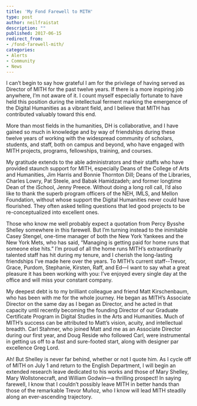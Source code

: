 ```yaml
---
title: 'My Fond Farewell to MITH'
type: post
author: neilfraistat
description: ""
published: 2017-06-15
redirect_from: 
- /fond-farewell-mith/
categories:
- Alerts
- Community
- News
---
```

I can’t begin to say how grateful I am for the privilege of having served as Director of MITH for the past twelve years. If there is a more inspiring job anywhere, I’m not aware of it. I count myself especially fortunate to have held this position during the intellectual ferment marking the emergence of the Digital Humanities as a vibrant field, and I believe that MITH has contributed valuably toward this end.

More than most fields in the humanities, DH is collaborative, and I have gained so much in knowledge and by way of friendships during these twelve years of working with the widespread community of scholars, students, and staff, both on campus and beyond, who have engaged with MITH projects, programs, fellowships, training, and courses.

My gratitude extends to the able administrators and their staffs who have provided staunch support for MITH, especially Deans of the College of Arts and Humanities, Jim Harris and Bonnie Thornton Dill; Deans of the Libraries, Charles Lowry, Pat Steele, and Babak Hamidzadeh; and former longtime Dean of the iSchool, Jenny Preece. Without doing a long roll call, I’d also like to thank the superb program officers of the NEH, IMLS, and Mellon Foundation, without whose support the Digital Humanities never could have flourished. They often asked telling questions that led good projects to be re-conceptualized into excellent ones.

Those who know me well probably expect a quotation from Percy Bysshe Shelley somewhere in this farewell. But I’m turning instead to the inimitable Casey Stengel, one-time manager of both the New York Yankees and the New York Mets, who has said, “Managing is getting paid for home runs that someone else hits.” I’m proud of all the home runs MITH’s extraordinarily talented staff has hit during my tenure, and I cherish the long-lasting friendships I’ve made here over the years. To MITH’s current staff--Trevor, Grace, Purdom, Stephanie, Kirsten, Raff, and Ed—I want to say what a great pleasure it has been working with you: I’ve enjoyed every single day at the office and will miss your constant company.

My deepest debt is to my brilliant colleague and friend Matt Kirschenbaum, who has been with me for the whole journey. He began as MITH’s Associate Director on the same day as I began as Director, and he acted in that capacity until recently becoming the founding Director of our Graduate Certificate Program in Digital Studies in the Arts and Humanities. Much of MITH’s success can be attributed to Matt’s vision, acuity, and intellectual breadth. Carl Stahmer, who joined Matt and me as an Associate Director during our first year, and Doug Reside who followed Carl, were instrumental in getting us off to a fast and sure-footed start, along with designer par excellence Greg Lord.

Ah! But Shelley is never far behind, whether or not I quote him. As I cycle off of MITH on July 1 and return to the English Department, I will begin an extended research leave dedicated to his works and those of Mary Shelley, Mary Wollstonecraft, and William Godwin—a thrilling prospect! In saying farewell, I know that I couldn’t possibly leave MITH in better hands than those of the remarkable Trevor Muñoz, who I know will lead MITH steadily along an ever-ascending trajectory.
